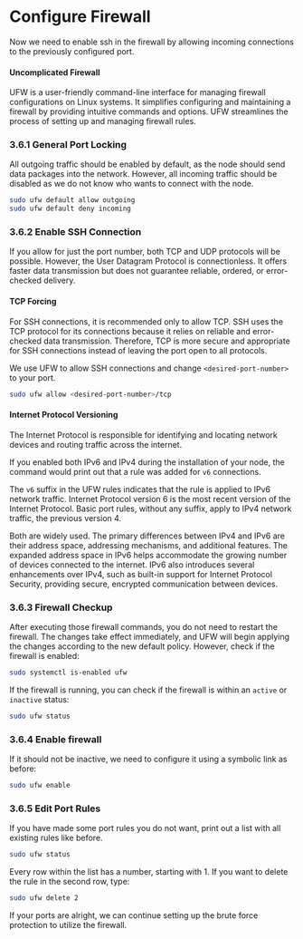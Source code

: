 # Configure Firewall

Now we need to enable ssh in the firewall by allowing incoming connections to the previously configured port.

#### Uncomplicated Firewall

UFW is a user-friendly command-line interface for managing firewall configurations on Linux systems. It simplifies configuring and maintaining a firewall by providing intuitive commands and options. UFW streamlines the process of setting up and managing firewall rules.

### 3.6.1 General Port Locking

All outgoing traffic should be enabled by default, as the node should send data packages into the network. However, all incoming traffic should be disabled as we do not know who wants to connect with the node.

```sh
sudo ufw default allow outgoing
sudo ufw default deny incoming
```

### 3.6.2 Enable SSH Connection

If you allow for just the port number, both TCP and UDP protocols will be possible. However, the User Datagram Protocol is connectionless. It offers faster data transmission but does not guarantee reliable, ordered, or error-checked delivery.

#### TCP Forcing

For SSH connections, it is recommended only to allow TCP. SSH uses the TCP protocol for its connections because it relies on reliable and error-checked data transmission. Therefore, TCP is more secure and appropriate for SSH connections instead of leaving the port open to all protocols.

We use UFW to allow SSH connections and change `<desired-port-number>` to your port.

```sh
sudo ufw allow <desired-port-number>/tcp
```

#### Internet Protocol Versioning

The Internet Protocol is responsible for identifying and locating network devices and routing traffic across the internet.

If you enabled both IPv6 and IPv4 during the installation of your node, the command would print out that a rule was added for `v6` connections.

The `v6` suffix in the UFW rules indicates that the rule is applied to IPv6 network traffic. Internet Protocol version 6 is the most recent version of the Internet Protocol. Basic port rules, without any suffix, apply to IPv4 network traffic, the previous version 4.

Both are widely used. The primary differences between IPv4 and IPv6 are their address space, addressing mechanisms, and additional features. The expanded address space in IPv6 helps accommodate the growing number of devices connected to the internet. IPv6 also introduces several enhancements over IPv4, such as built-in support for Internet Protocol Security, providing secure, encrypted communication between devices.

### 3.6.3 Firewall Checkup

After executing those firewall commands, you do not need to restart the firewall. The changes take effect immediately, and UFW will begin applying the changes according to the new default policy. However, check if the firewall is enabled:

```sh
sudo systemctl is-enabled ufw
```

If the firewall is running, you can check if the firewall is within an `active` or `inactive` status:

```sh
sudo ufw status
```

### 3.6.4 Enable firewall

If it should not be inactive, we need to configure it using a symbolic link as before:

```sh
sudo ufw enable
```

### 3.6.5 Edit Port Rules

If you have made some port rules you do not want, print out a list with all existing rules like before.

```sh
sudo ufw status
```

Every row within the list has a number, starting with 1. If you want to delete the rule in the second row, type:

```sh
sudo ufw delete 2
```

If your ports are alright, we can continue setting up the brute force protection to utilize the firewall.
